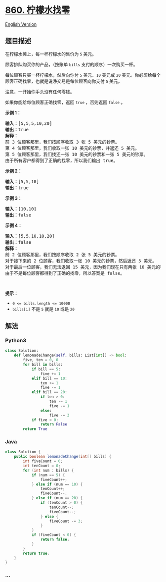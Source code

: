 # [860. 柠檬水找零](https://leetcode-cn.com/problems/lemonade-change)

[English Version](/solution/0800-0899/0860.Lemonade%20Change/README_EN.md)

## 题目描述

<!-- 这里写题目描述 -->

<p>在柠檬水摊上，每一杯柠檬水的售价为&nbsp;<code>5</code>&nbsp;美元。</p>

<p>顾客排队购买你的产品，（按账单 <code>bills</code> 支付的顺序）一次购买一杯。</p>

<p>每位顾客只买一杯柠檬水，然后向你付 <code>5</code> 美元、<code>10</code> 美元或 <code>20</code> 美元。你必须给每个顾客正确找零，也就是说净交易是每位顾客向你支付 <code>5</code> 美元。</p>

<p>注意，一开始你手头没有任何零钱。</p>

<p>如果你能给每位顾客正确找零，返回&nbsp;<code>true</code>&nbsp;，否则返回 <code>false</code>&nbsp;。</p>

<p><strong>示例 1：</strong></p>

<pre><strong>输入：</strong>[5,5,5,10,20]
<strong>输出：</strong>true
<strong>解释：
</strong>前 3 位顾客那里，我们按顺序收取 3 张 5 美元的钞票。
第 4 位顾客那里，我们收取一张 10 美元的钞票，并返还 5 美元。
第 5 位顾客那里，我们找还一张 10 美元的钞票和一张 5 美元的钞票。
由于所有客户都得到了正确的找零，所以我们输出 true。
</pre>

<p><strong>示例 2：</strong></p>

<pre><strong>输入：</strong>[5,5,10]
<strong>输出：</strong>true
</pre>

<p><strong>示例 3：</strong></p>

<pre><strong>输入：</strong>[10,10]
<strong>输出：</strong>false
</pre>

<p><strong>示例 4：</strong></p>

<pre><strong>输入：</strong>[5,5,10,10,20]
<strong>输出：</strong>false
<strong>解释：</strong>
前 2 位顾客那里，我们按顺序收取 2 张 5 美元的钞票。
对于接下来的 2 位顾客，我们收取一张 10 美元的钞票，然后返还 5 美元。
对于最后一位顾客，我们无法退回 15 美元，因为我们现在只有两张 10 美元的钞票。
由于不是每位顾客都得到了正确的找零，所以答案是 false。
</pre>

<p>&nbsp;</p>

<p><strong>提示：</strong></p>

<ul>
	<li><code>0 &lt;= bills.length &lt;= 10000</code></li>
	<li><code>bills[i]</code>&nbsp;不是&nbsp;<code>5</code>&nbsp;就是&nbsp;<code>10</code>&nbsp;或是&nbsp;<code>20</code>&nbsp;</li>
</ul>


## 解法

<!-- 这里可写通用的实现逻辑 -->

<!-- tabs:start -->

### **Python3**

<!-- 这里可写当前语言的特殊实现逻辑 -->

```python
class Solution:
    def lemonadeChange(self, bills: List[int]) -> bool:
        five, ten = 0, 0
        for bill in bills:
            if bill == 5:
                five += 1
            elif bill == 10:
                ten += 1
                five -= 1
            elif bill == 20:
                if ten > 0:
                    ten -= 1
                    five -= 1
                else:
                    five -= 3
            if five < 0:
                return False
        return True
```

### **Java**

<!-- 这里可写当前语言的特殊实现逻辑 -->

```java
class Solution {
    public boolean lemonadeChange(int[] bills) {
        int fiveCount = 0;
        int tenCount = 0;
        for (int num : bills) {
            if (num == 5) {
                fiveCount++;
            } else if (num == 10) {
                tenCount++;
                fiveCount--;
            } else if (num == 20) {
                if (tenCount > 0) {
                    tenCount--;
                    fiveCount--;
                } else {
                    fiveCount -= 3;
                }
            }
            if (fiveCount < 0) {
                return false;
            }
        }
        return true;
    }
}
```

### **...**

```

```

<!-- tabs:end -->
